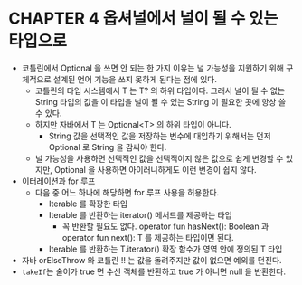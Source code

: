# CHAPTER 4 옵셔널에서 널이 될 수 있는 타입으로

- 코틀린에서 Optional 을 쓰면 안 되는 한 가지 이유는 널 가능성을 지원하기 위해 구체적으로 설계된 언어 기능을 쓰지 못하게 된다는 점에 있다.
  - 코틀린의 타입 시스템에서 T 는 T? 의 하위 타입이다. 그래서 널이 될 수 없는 String 타입의 값을 이 타입을 널이 될 수 있는 String 이 필요한 곳에 항상 쓸 수 있다.
  - 하지만 자바에서 T 는 Optional\<T> 의 하위 타입이 아니다.
    - String 값을 선택적인 값을 저장하는 변수에 대입하기 위해서는 먼저 Optional 로 String 을 감싸야 한다.
  - 널 가능성을 사용하면 선택적인 값을 선택적이지 않은 값으로 쉽게 변경할 수 있지만, Optional 을 사용하면 아이러니하게도 이런 변경이 쉽지 않다.
- 이터레이션과 for 루프
  - 다음 중 어느 하나에 해당하면 for 루프 사용을 허용한다.
    - Iterable 를 확장한 타입
    - Iterable 를 반환하는 iterator() 메서드를 제공하는 타입
      - 꼭 반환할 필요도 없다. operator fun hasNext(): Boolean 과 operator fun next(): T 를 제공하는 타입이면 된다.
    - Iterable 를 반환하는 T.iterator() 확장 함수가 영역 안에 정의된 T 타입
- 자바 orElseThrow 와 코틀린 !! 는 값을 돌려주지만 값이 없으면 예외를 던진다.
- `takeIf`는 술어가 true 면 수신 객체를 반환하고 true 가 아니면 null 을 반환한다.